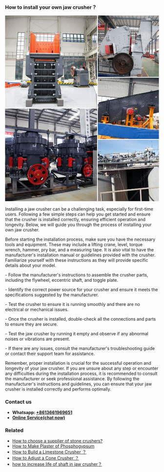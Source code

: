<h3>How to install your own jaw crusher？</h3><img src='1701745313.jpg' alt=''><p>Installing a jaw crusher can be a challenging task, especially for first-time users. Following a few simple steps can help you get started and ensure that the crusher is installed correctly, ensuring efficient operation and longevity. Below, we will guide you through the process of installing your own jaw crusher.</p><p>Before starting the installation process, make sure you have the necessary tools and equipment. These may include a lifting crane, level, torque wrench, hammer, pry bar, and a measuring tape. It is also vital to have the manufacturer's installation manual or guidelines provided with the crusher. Familiarize yourself with these instructions as they will provide specific details about your model.</p><p>   - Follow the manufacturer's instructions to assemble the crusher parts, including the flywheel, eccentric shaft, and toggle plate.</p><p>   - Identify the correct power source for your crusher and ensure it meets the specifications suggested by the manufacturer.</p><p>   - Test the crusher to ensure it is running smoothly and there are no electrical or mechanical issues.</p><p>   - Once the crusher is installed, double-check all the connections and parts to ensure they are secure.</p><p>   - Test the jaw crusher by running it empty and observe if any abnormal noises or vibrations are present.</p><p>   - If there are any issues, consult the manufacturer's troubleshooting guide or contact their support team for assistance.</p><p>Remember, proper installation is crucial for the successful operation and longevity of your jaw crusher. If you are unsure about any step or encounter any difficulties during the installation process, it is recommended to consult the manufacturer or seek professional assistance. By following the manufacturer's instructions and guidelines, you can ensure that your jaw crusher is installed correctly and performs optimally.</p><h3>Contact us</h3><ul><li><strong>Whatsapp:&nbsp;<a href="https://wa.me/8613661969651">+8613661969651</a></strong></li><li><a href="https://swt.shibang-china.com/?git&amp;zhl&amp;How to install your own jaw crusher？"><strong>Online Service(chat now)</strong></a></li></ul><h3>Related</h3><ul><li><a href='How to choose a supplier of stone crushers.md'>How to choose a supplier of stone crushers?</a></li><li><a href='How to Make Plaster of Phosphogypsum.md'>How to Make Plaster of Phosphogypsum</a></li><li><a href='How to Build a Limestone Crusher ？.md'>How to Build a Limestone Crusher ？</a></li><li><a href='How to Adjust a Cone Crusher ？.md'>How to Adjust a Cone Crusher ？</a></li><li><a href='how to increase life of shaft in jaw crusher？.md'>how to increase life of shaft in jaw crusher？</a></li></ul>